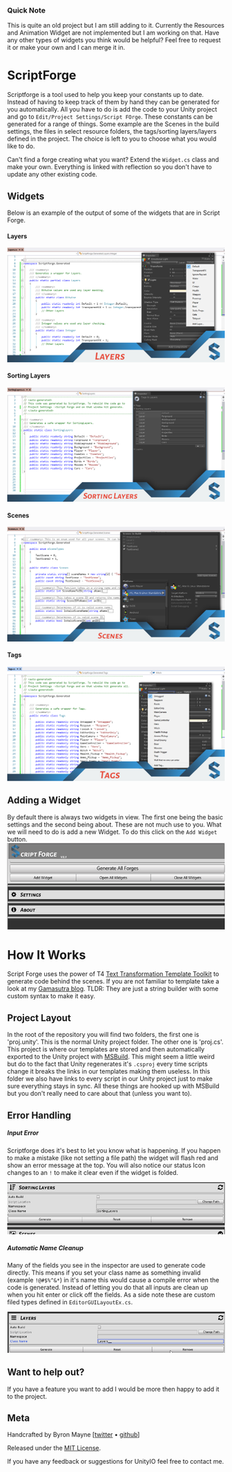 ### Quick Note
This is quite an old project but I am still adding to it. Currently the Resources and Animation Widget are not implemented but I am working on that. 
Have any other types of widgets you think would be helpful? Feel free to request it or make your own and I can merge it in. 

# ScriptForge

Scriptforge is a tool used to help you keep your constants up to date. Instead of having to keep track of them by hand they can be generated for you automatically. All you have to do is add the code to your Unity project and go to `Edit/Project Settings/Script FOrge`. These constants can be generated for a range of things. Some example are the Scenes in the build settings, the files in select resource folders, the tags/sorting layers/layers defined in the project. The choice is left to you to choose what you would like to do. 

Can't find a forge creating what you want? Extend the `Widget.cs` class and make your own. Everything is linked with reflection so you don't have to update any other existing code. 


## Widgets
Below is an example of the output of some of the widgets that are in Script Forge.

#### Layers 
![](./docs/imgs/Layers.png)

#### Sorting Layers 
![](./docs/imgs/SortingLayers.png)

#### Scenes 
![](./docs/imgs/Scenes.png)

#### Tags 
![](./docs/imgs/Tags.png)

## Adding a Widget

By default there is always two widgets in view. The first one being the basic settings and the second being about. These are not much use to you. What we will need to do is add a new Widget. To do this click on the `Add Widget` button. 
![](./docs/gifs/AddWidgetMenu.gif)

# How It Works

Script Forge uses the power of T4 [Text Transformation Template Toolkit](https://msdn.microsoft.com/en-us/library/bb126445.aspx) to generate code behind the scenes. If you are not familiar to template take a look at my [Gamasutra blog](http://www.gamasutra.com/blogs/ByronMayne/20160121/258356/Code_Generation_in_Unity.php). TLDR: They are just a string builder with some custom syntax to make it easy.

## Project Layout
In the root of the repository you will find two folders, the first one is 'proj.unity'. This is the normal Unity project folder. The other one is 'proj.cs'. This project is where our templates are stored and then automatically exported to the Unity project with [MSBuild](https://msdn.microsoft.com/en-us/library/0k6kkbsd.aspx). This might seem a little weird but do to the fact that Unity regenerates it's `.csproj` every time scripts change it breaks the links in our templates making them useless. In this folder we also have links to every script in our Unity project just to make sure everything stays in sync. All these things are hooked up with MSBuild but you don't really need to care about that (unless you want to). 

## Error Handling

##### Input Error
Scriptforge does it's best to let you know what is happening. If you happen to make a mistake (like not setting a file path) the widget will flash red and show an error message at the top. You will also notice our status Icon changes to an `!` to make it clear even if the widget is folded.


![](./docs/gifs/Errors.gif)

##### Automatic Name Cleanup

Many of the fields you see in the inspector are used to generate code directly. This means if you set your class name as something invalid (example `!@#$%^&*`) in it's name this would cause a compile error when the code is generated. Instead of letting you do that all inputs are clean up when you hit enter or click off the fields. As a side note these are custom filed types defined in `EditorGUILayoutEx.cs`.


![](./docs/gifs/NameCleanups.gif)

## Want to help out?
If you have a feature you want to add I would be more then happy to add it to the project.


## Meta

Handcrafted by Byron Mayne [[twitter](https://twitter.com/byMayne) &bull; [github](https://github.com/ByronMayne)]

Released under the [MIT License](http://www.opensource.org/licenses/mit-license.php).

If you have any feedback or suggestions for UnityIO feel free to contact me. 
